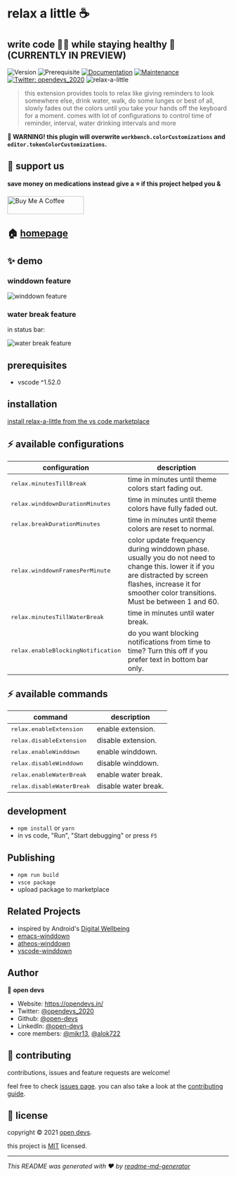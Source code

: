 # relax a little ☕

## write code 👨‍💻 while staying healthy 💪 (CURRENTLY IN PREVIEW)

![Version](https://img.shields.io/badge/version-0.0.2-blue.svg?cacheSeconds=2592000)
![Prerequisite](https://img.shields.io/badge/vscode-%5E1.52.0-blue.svg)
[![Documentation](https://img.shields.io/badge/documentation-yes-brightgreen.svg)](https://github.com/open-devs/relax-a-little#readme)
[![Maintenance](https://img.shields.io/badge/Maintained%3F-yes-green.svg)](https://github.com/open-devs/relax-a-little/graphs/commit-activity)
[![Twitter: opendevs\_2020](https://img.shields.io/twitter/follow/opendevs\_2020.svg?style=social)](https://twitter.com/opendevs\_2020)
![relax-a-little](https://github.com/open-devs/relax-a-little/workflows/relax-a-little/badge.svg)

> this extension provides tools to relax like giving reminders to look somewhere else, drink water, walk, do some lunges or best of all, slowly fades out the colors until you take your hands off the keyboard for a moment. comes with lot of configurations to control time of reminder, interval, water drinking intervals and more

**🔴 WARNING! this plugin will overwrite `workbench.colorCustomizations` and `editor.tokenColorCustomizations`.**

## 🙌 support us

**save money on medications instead give a ⭐️ if this project helped you &**

<a href="https://www.buymeacoffee.com/opendevs" target="_blank"><img src="https://cdn.buymeacoffee.com/buttons/v2/default-yellow.png" alt="Buy Me A Coffee" height="41" width="174"></a>

## 🏠 [homepage](https://github.com/open-devs/relax-a-little)

## ✨ demo

### winddown feature

![winddown feature](https://raw.githubusercontent.com/open-devs/relax-a-little/main/static/images/demo.gif)

### water break feature

in status bar:

![water break feature](https://raw.githubusercontent.com/open-devs/relax-a-little/main/static/images/water-break.png)

## prerequisites

- vscode ^1.52.0

## installation

[install relax-a-little from the vs code marketplace](https://marketplace.visualstudio.com/items?itemName=open-devs.relax-a-little)

## ⚡ available configurations

| configuration                                | description                                          |
| ----------------------------------------------| ----------------------------------------------------- |
| <kbd>relax.minutesTillBreak</kbd>      | time in minutes until theme colors start fading out.   |
| <kbd>relax.winddownDurationMinutes</kbd> | time in minutes until theme colors have fully faded out. |
| <kbd>relax.breakDurationMinutes</kbd>       | time in minutes until theme colors are reset to normal. |
| <kbd>relax.winddownFramesPerMinute</kbd>    | color update frequency during winddown phase. usually you do not need to change this. lower it if you are distracted by screen flashes, increase it for smoother color transitions. Must be between 1 and 60.   |
| <kbd>relax.minutesTillWaterBreak</kbd>   | time in minutes until water break.        |
| <kbd>relax.enableBlockingNotification</kbd>        | do you want blocking notifications from time to time? Turn this off if you prefer text in bottom bar only.            |

## ⚡ available commands

| command                                | description                                          |
| ----------------------------------------------| ----------------------------------------------------- |
| <kbd>relax.enableExtension</kbd>      | enable extension.   |
| <kbd>relax.disableExtension</kbd> | disable extension. |
| <kbd>relax.enableWinddown</kbd>       | enable winddown. |
| <kbd>relax.disableWinddown</kbd>    | disable winddown.   |
| <kbd>relax.enableWaterBreak</kbd>   | enable water break.        |
| <kbd>relax.disableWaterBreak</kbd>        | disable water break.            |

## development

- `npm install` or `yarn`
- in vs code, "Run", "Start debugging" or press `F5`

## Publishing

- `npm run build`
- `vsce package`
- upload package to marketplace

## Related Projects

- inspired by Android's [Digital Wellbeing](https://www.android.com/digital-wellbeing/)
- [emacs-winddown](https://github.com/syohex/emacs-winddown)
- [atheos-winddown](https://github.com/HLSiira/Atheos-Winddown)
- [vscode-winddown](https://github.com/schneefux/vscode-winddown)

## Author

👤 **open devs**

- Website: https://opendevs.in/
- Twitter: [@opendevs_2020](https://twitter.com/@opendevs_2020)
- Github: [@open-devs](https://github.com/open-devs)
- LinkedIn: [@open-devs](https://www.linkedin.com/company/open-devs/)
- core members: [@mikr13](https://github.com/mikr13), [@alok722](https://github.com/alok722)

## 🤝 contributing

contributions, issues and feature requests are welcome!

feel free to check [issues page](https://github.com/open-devs/relax-a-little/issues). you can also take a look at the [contributing guide](https://github.com/open-devs/relax-a-little/blob/master/CONTRIBUTING.md).

## 📝 license

copyright © 2021 [open devs](https://github.com/open-devs).

this project is [MIT](https://github.com/open-devs/relax-a-little/blob/master/LICENSE) licensed.

***
_This README was generated with ❤️ by [readme-md-generator](https://github.com/kefranabg/readme-md-generator)_
